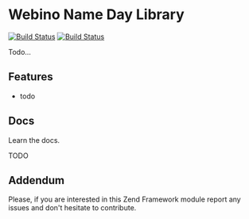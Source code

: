 # Webino Name Day Library

[![Build Status](https://secure.travis-ci.org/webino/WebinoNameDayLib.png?branch=master)](http://travis-ci.org/webino/WebinoNameDayLib "Master")
[![Build Status](https://secure.travis-ci.org/webino/WebinoNameDayLib.png?branch=develop)](http://travis-ci.org/webino/WebinoNameDayLib "Develop")

Todo...

## Features

  - todo

## Docs

Learn the docs.

  TODO

## Addendum

Please, if you are interested in this Zend Framework module report any issues and don't hesitate to contribute.
